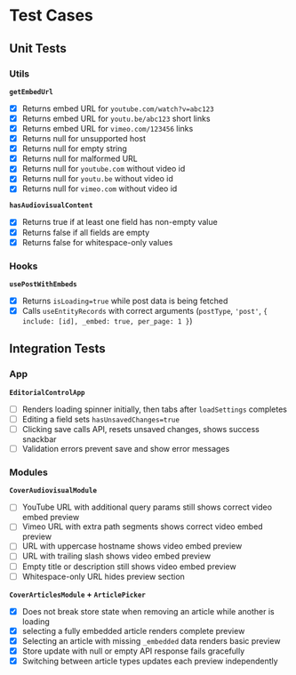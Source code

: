 # Test Cases

## Unit Tests

### Utils

**`getEmbedUrl`**
- [x] Returns embed URL for `youtube.com/watch?v=abc123`
- [x] Returns embed URL for `youtu.be/abc123` short links
- [x] Returns embed URL for `vimeo.com/123456` links
- [x] Returns null for unsupported host
- [x] Returns null for empty string
- [x] Returns null for malformed URL
- [x] Returns null for `youtube.com` without video id
- [x] Returns null for `youtu.be` without video id
- [x] Returns null for `vimeo.com` without video id

**`hasAudiovisualContent`**
- [x] Returns true if at least one field has non-empty value
- [x] Returns false if all fields are empty
- [x] Returns false for whitespace-only values

### Hooks

**`usePostWithEmbeds`**  
- [x] Returns `isLoading=true` while post data is being fetched  
- [x] Calls `useEntityRecords` with correct arguments (`postType`, `'post'`, `{ include: [id], _embed: true, per_page: 1 }`)  

## Integration Tests

### App

**`EditorialControlApp`**
- [ ] Renders loading spinner initially, then tabs after `loadSettings` completes
- [ ] Editing a field sets `hasUnsavedChanges=true`
- [ ] Clicking save calls API, resets unsaved changes, shows success snackbar
- [ ] Validation errors prevent save and show error messages

### Modules

**`CoverAudiovisualModule`**
- [ ] YouTube URL with additional query params still shows correct video embed preview
- [ ] Vimeo URL with extra path segments shows correct video embed preview
- [ ] URL with uppercase hostname shows video embed preview
- [ ] URL with trailing slash shows video embed preview
- [ ] Empty title or description still shows video embed preview
- [ ] Whitespace-only URL hides preview section

**`CoverArticlesModule` + `ArticlePicker`**
- [x] Does not break store state when removing an article while another is loading 
- [x] selecting a fully embedded article renders complete preview
- [x] Selecting an article with missing `_embedded` data renders basic preview
- [x] Store update with null or empty API response fails gracefully
- [x] Switching between article types updates each preview independently

